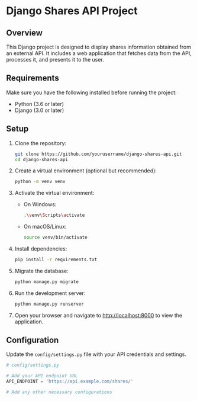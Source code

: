 # Django Shares API Project

## Overview

This Django project is designed to display shares information obtained from an external API. It includes a web application that fetches data from the API, processes it, and presents it to the user.

## Requirements

Make sure you have the following installed before running the project:

- Python (3.6 or later)
- Django (3.0 or later)

## Setup

1. Clone the repository:

    ```bash
    git clone https://github.com/yourusername/django-shares-api.git
    cd django-shares-api
    ```

2. Create a virtual environment (optional but recommended):

    ```bash
    python -m venv venv
    ```

3. Activate the virtual environment:

    - On Windows:

        ```bash
        .\venv\Scripts\activate
        ```

    - On macOS/Linux:

        ```bash
        source venv/bin/activate
        ```

4. Install dependencies:

    ```bash
    pip install -r requirements.txt
    ```

5. Migrate the database:

    ```bash
    python manage.py migrate
    ```

6. Run the development server:

    ```bash
    python manage.py runserver
    ```

7. Open your browser and navigate to [http://localhost:8000](http://localhost:8000) to view the application.

## Configuration

Update the `config/settings.py` file with your API credentials and settings.

```python
# config/settings.py

# Add your API endpoint URL
API_ENDPOINT = 'https://api.example.com/shares/'

# Add any other necessary configurations
